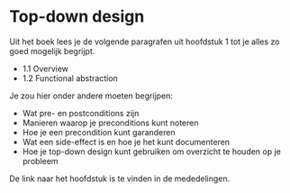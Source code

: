 # Top-down design

Uit het boek lees je de volgende paragrafen uit hoofdstuk 1 tot je alles zo goed mogelijk begrijpt.

- 1.1 Overview
- 1.2 Functional abstraction

Je zou hier onder andere moeten begrijpen:

- Wat pre- en postconditions zijn
- Manieren waarop je preconditions kunt noteren
- Hoe je een precondition kunt garanderen
- Wat een side-effect is en hoe je het kunt documenteren
- Hoe je top-down design kunt gebruiken om overzicht te houden op je probleem

De link naar het hoofdstuk is te vinden in de mededelingen.
